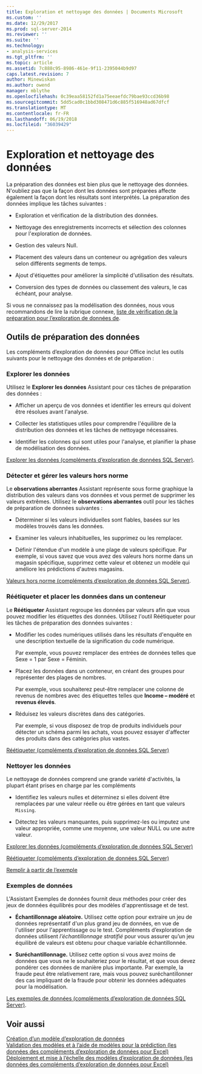 ```yaml
---
title: Exploration et nettoyage des données | Documents Microsoft
ms.custom: ''
ms.date: 12/29/2017
ms.prod: sql-server-2014
ms.reviewer: ''
ms.suite: ''
ms.technology:
- analysis-services
ms.tgt_pltfrm: ''
ms.topic: article
ms.assetid: 7c888c95-8986-461e-9f11-2395044b9d97
caps.latest.revision: 7
author: Minewiskan
ms.author: owend
manager: mblythe
ms.openlocfilehash: 0c39eaa58152fd1a75eeaefdc79bae93ccd36b98
ms.sourcegitcommit: 5dd5cad0c1bbd308471d6c885f516948ad67dfcf
ms.translationtype: MT
ms.contentlocale: fr-FR
ms.lasthandoff: 06/19/2018
ms.locfileid: "36039429"
---
```

# <a name="exploring-and-cleaning-data"></a>Exploration et nettoyage des données
  La préparation des données est bien plus que le nettoyage des données. N'oubliez pas que la façon dont les données sont préparées affecte également la façon dont les résultats sont interprétés. La préparation des données implique les tâches suivantes :  
  
-   Exploration et vérification de la distribution des données.  
  
-   Nettoyage des enregistrements incorrects et sélection des colonnes pour l'exploration de données.  
  
-   Gestion des valeurs Null.  
  
-   Placement des valeurs dans un conteneur ou agrégation des valeurs selon différents segments de temps.  
  
-   Ajout d'étiquettes pour améliorer la simplicité d'utilisation des résultats.  
  
-   Conversion des types de données ou classement des valeurs, le cas échéant, pour analyse.  
  
 Si vous ne connaissez pas la modélisation des données, nous vous recommandons de lire la rubrique connexe, [liste de vérification de la préparation pour l’exploration de données de](checklist-of-preparation-for-data-mining.md).  
  
## <a name="data-preparation-tools"></a>Outils de préparation des données  
 Les compléments d’exploration de données pour Office inclut les outils suivants pour le nettoyage des données et de préparation :  
  
### <a name="explore-data"></a>Explorer les données  
 Utilisez le **Explorer les données** Assistant pour ces tâches de préparation des données :  
  
-   Afficher un aperçu de vos données et identifier les erreurs qui doivent être résolues avant l'analyse.  
  
-   Collecter les statistiques utiles pour comprendre l'équilibre de la distribution des données et les tâches de nettoyage nécessaires.  
  
-   Identifier les colonnes qui sont utiles pour l'analyse, et planifier la phase de modélisation des données.  
  
 [Explorer les données &#40;compléments d’exploration de données SQL Server&#41;](explore-data-sql-server-data-mining-add-ins.md).  
  
### <a name="detect-and-handle-outliers"></a>Détecter et gérer les valeurs hors norme  
 Le **observations aberrantes** Assistant représente sous forme graphique la distribution des valeurs dans vos données et vous permet de supprimer les valeurs extrêmes. Utilisez le **observations aberrantes** outil pour les tâches de préparation de données suivantes :  
  
-   Déterminer si les valeurs individuelles sont fiables, basées sur les modèles trouvés dans les données.  
  
-   Examiner les valeurs inhabituelles, les supprimez ou les remplacer.  
  
-   Définir l'étendue d'un modèle à une plage de valeurs spécifique. Par exemple, si vous savez que vous avez des valeurs hors norme dans un magasin spécifique, supprimez cette valeur et obtenez un modèle qui améliore les prédictions d'autres magasins.  
  
 [Valeurs hors norme &#40;compléments d’exploration de données SQL Server&#41;](outliers-sql-server-data-mining-add-ins.md).  
  
### <a name="relabel-and-bin-data"></a>Réétiqueter et placer les données dans un conteneur  
 Le **Réétiqueter** Assistant regroupe les données par valeurs afin que vous pouvez modifier les étiquettes des données. Utilisez l'outil Réétiqueter pour les tâches de préparation des données suivantes :  
  
-   Modifier les codes numériques utilisés dans les résultats d'enquête en une description textuelle de la signification du code numérique.  
  
     Par exemple, vous pouvez remplacer des entrées de données telles que Sexe = 1 par Sexe = Féminin.  
  
-   Placez les données dans un conteneur, en créant des groupes pour représenter des plages de nombres.  
  
     Par exemple, vous souhaiterez peut-être remplacer une colonne de revenus de nombres avec des étiquettes telles que **Income – modéré** et **revenus élevés**.  
  
-   Réduisez les valeurs discrètes dans des catégories.  
  
     Par exemple, si vous disposez de trop de produits individuels pour détecter un schéma parmi les achats, vous pouvez essayer d'affecter des produits dans des catégories plus vastes.  
  
 [Réétiqueter &#40;compléments d’exploration de données SQL Server&#41;](relabel-sql-server-data-mining-add-ins.md)  
  
### <a name="cleanse-data"></a>Nettoyer les données  
 Le nettoyage de données comprend une grande variété d'activités, la plupart étant prises en charge par les compléments  
  
-   Identifiez les valeurs nulles et déterminez si elles doivent être remplacées par une valeur réelle ou être gérées en tant que valeurs `Missing`.  
  
-   Détectez les valeurs manquantes, puis supprimez-les ou imputez une valeur appropriée, comme une moyenne, une valeur NULL ou une autre valeur.  
  
 [Explorer les données &#40;compléments d’exploration de données SQL Server&#41;](explore-data-sql-server-data-mining-add-ins.md)  
  
 [Réétiqueter &#40;compléments d’exploration de données SQL Server&#41;](relabel-sql-server-data-mining-add-ins.md)  
  
 [Remplir à partir de l’exemple](fill-from-example-table-analysis-tools-for-excel.md)  
  
### <a name="sample-data"></a>Exemples de données  
 L'Assistant Exemples de données fournit deux méthodes pour créer des jeux de données équilibrés pour des modèles d'apprentissage et de test.  
  
-   **Échantillonnage aléatoire.** Utilisez cette option pour extraire un jeu de données représentatif d'un plus grand jeu de données, en vue de l'utiliser pour l'apprentissage ou le test. Compléments d’exploration de données utilisent *l’échantillonnage stratifié* pour vous assurer qu’un jeu équilibré de valeurs est obtenu pour chaque variable échantillonnée.  
  
-   **Suréchantillonnage.** Utilisez cette option si vous avez moins de données que vous ne le souhaiteriez pour le résultat, et que vous devez pondérer ces données de manière plus importante. Par exemple, la fraude peut être relativement rare, mais vous pouvez suréchantillonner des cas impliquant de la fraude pour obtenir les données adéquates pour la modélisation.  
  
 [Les exemples de données &#40;compléments d’exploration de données SQL Server&#41;](sample-data-sql-server-data-mining-add-ins.md).  
  
## <a name="see-also"></a>Voir aussi  
 [Création d’un modèle d’exploration de données](creating-a-data-mining-model.md)   
 [Validation des modèles et à l’aide de modèles pour la prédiction &#40;les données des compléments d’exploration de données pour Excel&#41;](validating-models-and-using-models-for-prediction-data-mining-add-ins-for-excel.md)   
 [Déploiement et mise à l’échelle des modèles d’exploration de données &#40;les données des compléments d’exploration de données pour Excel&#41;](deploying-and-scaling-mining-models-data-mining-add-ins-for-excel.md)  
  
  